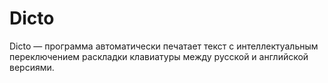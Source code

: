 # Dicto
Dicto — программа автоматически печатает текст с интеллектуальным переключением раскладки клавиатуры между русской и английской версиями.
